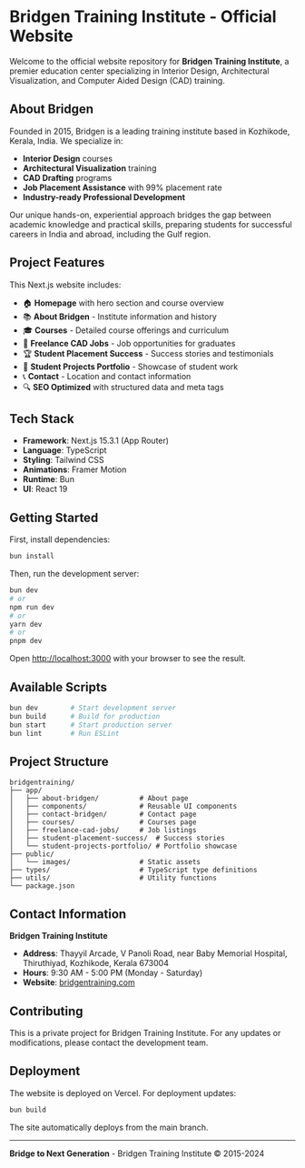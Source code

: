 # Bridgen Training Institute - Official Website

Welcome to the official website repository for **Bridgen Training Institute**, a premier education center specializing in Interior Design, Architectural Visualization, and Computer Aided Design (CAD) training.

## About Bridgen

Founded in 2015, Bridgen is a leading training institute based in Kozhikode, Kerala, India. We specialize in:

- **Interior Design** courses
- **Architectural Visualization** training
- **CAD Drafting** programs
- **Job Placement Assistance** with 99% placement rate
- **Industry-ready Professional Development**

Our unique hands-on, experiential approach bridges the gap between academic knowledge and practical skills, preparing students for successful careers in India and abroad, including the Gulf region.

## Project Features

This Next.js website includes:

- 🏠 **Homepage** with hero section and course overview
- 📚 **About Bridgen** - Institute information and history
- 🎓 **Courses** - Detailed course offerings and curriculum
- 💼 **Freelance CAD Jobs** - Job opportunities for graduates
- 🏆 **Student Placement Success** - Success stories and testimonials
- 🎨 **Student Projects Portfolio** - Showcase of student work
- 📞 **Contact** - Location and contact information
- 🔍 **SEO Optimized** with structured data and meta tags

## Tech Stack

- **Framework**: Next.js 15.3.1 (App Router)
- **Language**: TypeScript
- **Styling**: Tailwind CSS
- **Animations**: Framer Motion
- **Runtime**: Bun
- **UI**: React 19

## Getting Started

First, install dependencies:

```bash
bun install
```

Then, run the development server:

```bash
bun dev
# or
npm run dev
# or
yarn dev
# or
pnpm dev
```

Open [http://localhost:3000](http://localhost:3000) with your browser to see the result.

## Available Scripts

```bash
bun dev        # Start development server
bun build      # Build for production
bun start      # Start production server
bun lint       # Run ESLint
```

## Project Structure

```
bridgentraining/
├── app/
│   ├── about-bridgen/          # About page
│   ├── components/             # Reusable UI components
│   ├── contact-bridgen/        # Contact page
│   ├── courses/                # Courses page
│   ├── freelance-cad-jobs/     # Job listings
│   ├── student-placement-success/  # Success stories
│   └── student-projects-portfolio/ # Portfolio showcase
├── public/
│   └── images/                 # Static assets
├── types/                      # TypeScript type definitions
├── utils/                      # Utility functions
└── package.json
```

## Contact Information

**Bridgen Training Institute**

- **Address**: Thayyil Arcade, V Panoli Road, near Baby Memorial Hospital, Thiruthiyad, Kozhikode, Kerala 673004
- **Hours**: 9:30 AM - 5:00 PM (Monday - Saturday)
- **Website**: [bridgentraining.com](https://bridgentraining.com)

## Contributing

This is a private project for Bridgen Training Institute. For any updates or modifications, please contact the development team.

## Deployment

The website is deployed on Vercel. For deployment updates:

```bash
bun build
```

The site automatically deploys from the main branch.

---

**Bridge to Next Generation** - Bridgen Training Institute © 2015-2024
